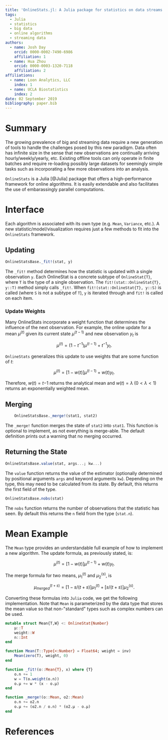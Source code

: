 ```yaml
---
title: 'OnlineStats.jl: A Julia package for statistics on data streams'
tags:
  - Julia
  - statistics
  - big data
  - online algorithms
  - streaming data
authors:
  - name: Josh Day
    orcid: 0000-0002-7490-6986
    affiliation: 1
  - name: Hua Zhou
    orcid: 0000-0003-1320-7118
    affiliation: 2
affiliations:
  - name: Loon Analytics, LLC
    index: 1
  - name: UCLA Biostatistics
    index: 2
date: 02 September 2019
bibliography: paper.bib
---
```


# Summary

The growing prevalence of big and streaming data require a new generation of tools to handle the challenges posed by this new paradigm.  Data often has infinite size in the sense that new observations are continually arriving hourly/weekly/yearly, etc.  Existing offline tools can only operate in finite batches and require re-loading possibly large datasets for seemingly simple tasks such as incorporating a few more observations into an analysis.

``OnlineStats`` is a Julia [@Julia] package that offers a high-performance framework for online algorithms.  It is easily extendable and also facilitates the use of embarassingly parallel computations.

# Interface

Each algorithm is associated with its own type (e.g. `Mean`, `Variance`, etc.).  A new statistic/model/visualization requires just a few methods to fit into the ``OnlineStats`` framework.

## Updating

```julia
OnlineStatsBase._fit!(stat, y)
```

The `_fit!` method determines how the statistic is updated with a single observation `y`.  Each OnlineStat is a concrete subtype of `OnlineStat{T}`, where `T` is the type of a single observation.  The `fit!(stat::OnlineStat{T}, y::T)` method simply calls `_fit!`.  When `fit!(stat::OnlineStat{T}, y::S)` is called (where `S` is not a subtype of `T`),  `y` is iterated through and `fit!` is called on each item.

### Update Weights

Many OnlineStats incorporate a weight function that determines the influence of the next observation.  For example, the online update for a mean $\mu^{(t)}$ given its current state $\mu^{(t-1)}$ and new observation $y_t$ is

$$
\mu^{(t)} = (1 - t^{-1}) \mu^{(t-1)} + t^{-1} y_t.
$$

``OnlineStats`` generalizes this update to use weights that are some function of $t$:

$$
\mu^{(t)} = [1 - w(t)] \mu^{(t-1)} + w(t) y_t.
$$

Therefore, $w(t) = t{-1}$ returns the analytical mean and $w(t) = \lambda \; (0 < \lambda < 1)$ returns an exponentially weighted mean.

## Merging

```julia
    OnlineStatsBase._merge!(stat1, stat2)
```

The `_merge!` function merges the state of `stat2` into `stat1`.  This function is optional to implement, as not everything is merge-able.  The default definition prints out a warning that no merging occurred.

## Returning the State

```julia
OnlineStatsBase.value(stat, args...; kw...)
```

The `value` function returns the value of the estimator (optionally determined by positional arguments `args` and keyword arguments `kw`).  Depending on the type, this may need to be calculated from its state.  By default, this returns the first field of the type.

```julia
OnlineStatsBase.nobs(stat)
```

The `nobs` function returns the number of observations that the statistic has seen.  By default this returns the `n` field from the type (`stat.n`).

# Mean Example

The ``Mean`` type provides an understandable full example of how to implement a new algorithm.  The update formula, as previously stated, is:

$$
\mu^{(t)} = [1 - w(t)] \mu^{(t-1)} + w(t) y_t.
$$

The merge formula for two means, $\mu_1^{(t)}$ and $\mu_2^{(s)}$, is

$$
\mu_{merged}^{(t + s)} = [1 - s/(t+s)] \mu_1^{(t)} + [s/(t+s)] \mu_2^{(s)}.
$$

Converting these formulas into ``Julia`` code, we get the following implementation.  Note that `Mean` is parameterized by the data type that stores the mean value so that non-"standard" types such as complex numbers can be used.

```julia
mutable struct Mean{T,W} <: OnlineStat{Number}
    μ::T
    weight::W
    n::Int
end

function Mean(T::Type{<:Number} = Float64; weight = inv)
    Mean(zero(T), weight, 0)
end

function _fit!(o::Mean{T}, x) where {T}
    o.n += 1
    w = T(o.weight(o.n))
    o.μ += w * (x - o.μ)
end

function _merge!(o::Mean, o2::Mean)
    o.n += o2.n
    o.μ += (o2.n / o.n) * (o2.μ - o.μ)
end
```


# References